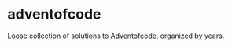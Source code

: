 
<!-- README.md is generated from README.Rmd. Please edit that file -->

# adventofcode

<!-- badges: start -->
<!-- badges: end -->

Loose collection of solutions to
[Adventofcode](https://adventofcode.com/), organized by years.
